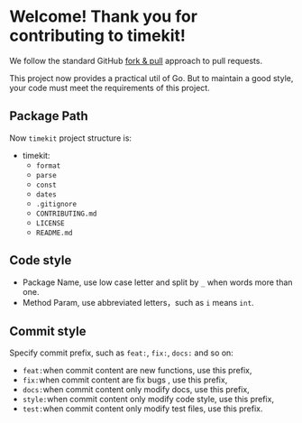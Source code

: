 # Welcome! Thank you for contributing to timekit!

We follow the standard GitHub [fork & pull](https://help.github.com/en/github/collaborating-with-issues-and-pull-requests/about-pull-requests#fork--pull) approach to pull requests.

This project now provides a practical util of Go. But to maintain a good style, your code must meet the requirements of this project.

## Package Path

Now `timekit` project structure is:

- timekit:
    - `format`
    - `parse`
    - `const`
    - `dates`
    - `.gitignore`
    - `CONTRIBUTING.md`
    - `LICENSE`
    - `README.md`


## Code style

- Package Name, use low case letter and split by `_` when words more than one.
- Method Param, use abbreviated letters，such as `i` means `int`.

## Commit style

Specify commit prefix, such as `feat:`, `fix:`, `docs:` and so on:

- `feat:`when commit content are new functions, use this prefix,
- `fix:`when commit content are fix bugs , use this prefix,
- `docs:`when commit content only modify docs, use this prefix,
- `style:`when commit content only modify code style, use this prefix,
- `test:`when commit content only modify test files, use this prefix.

















